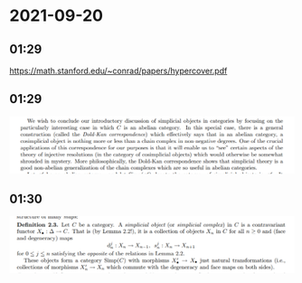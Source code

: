 # 2021-09-20

## 01:29

<https://math.stanford.edu/~conrad/papers/hypercover.pdf>

## 01:29


![](_attachments/2021-09-20_01-29-54.png)

## 01:30


![](_attachments/2021-09-20_01-30-16.png)


